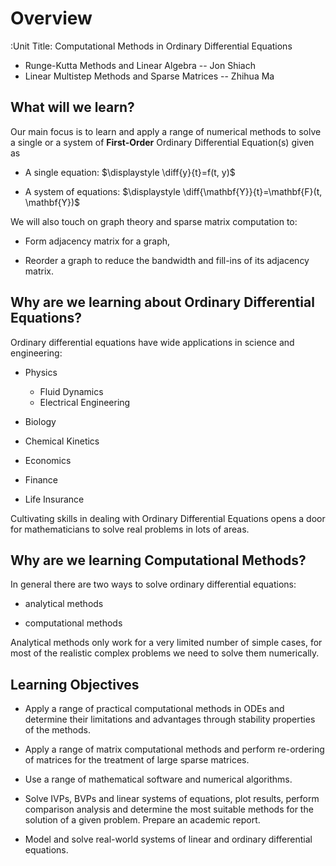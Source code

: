 # Overview

:Unit Title: Computational Methods in Ordinary Differential Equations

- Runge-Kutta Methods and Linear Algebra -- Jon Shiach
- Linear Multistep Methods and Sparse Matrices -- Zhihua Ma

## What will we learn?

Our main focus is to learn and apply a range of numerical methods to solve a single or a system of **First-Order** Ordinary Differential Equation(s) given as

- A single equation: $\displaystyle \diff{y}{t}=f(t, y)$

- A system of equations: $\displaystyle \diff{\mathbf{Y}}{t}=\mathbf{F}(t, \mathbf{Y})$

We will also touch on graph theory and sparse matrix computation to:

- Form adjacency matrix for a graph,

- Reorder a graph to reduce the bandwidth and fill-ins of its adjacency matrix.

## Why are we learning about Ordinary Differential Equations?

Ordinary differential equations have wide applications in science and engineering:

- Physics
    - Fluid Dynamics

    <!-- ```{image} /images/dam3d_0006b.png
    :width: 500px
    :align: center
    ``` -->

    - Electrical Engineering

- Biology
    <!-- ```{image} /images/virus.png
    :width: 500 px
    :align: center
    ``` -->

- Chemical Kinetics

    <!-- $$
    \begin{aligned}
        \frac{\partial A}{\partial t}&=-k_1 A \\
        \frac{\partial B}{\partial t}&=k_1 A - k_2 B \\
        \frac{\partial C}{\partial t}&=k_2 B
    \end{aligned}
    $$ -->

- Economics

- Finance

- Life Insurance

Cultivating skills in dealing with Ordinary Differential Equations opens a door for mathematicians to solve real problems in lots of areas.

## Why are we learning Computational Methods?

In general there are two ways to solve ordinary differential equations:

- analytical methods

- computational methods

Analytical methods only work for a very limited number of simple cases, for most of the realistic complex problems we need to solve them numerically.



## Learning Objectives

<!-- - Successfully use a range of practical computational methods in ODEs for solving initial value and boundary value problems, and recognise their limitations and applications.

- Successfully use a range of practical computational methods in linear algebra and their applications to ODEs.

- Use MATLAB/PYTHON to compute numerical solutions and display results for analysis and interpretation.

- Model and solve real-world systems of linear and ordinary differential equations. -->


-    Apply a range of practical computational methods in ODEs and determine their limitations and advantages through stability properties of the methods.

-    Apply a range of matrix computational methods and perform re-ordering of matrices for the treatment of large sparse matrices.

-    Use a range of mathematical software and numerical algorithms.

-    Solve IVPs, BVPs and linear systems of equations, plot results, perform comparison analysis and determine the most suitable methods for the solution of a given problem. Prepare an academic report.  

-    Model and solve real-world systems of linear and ordinary differential equations.